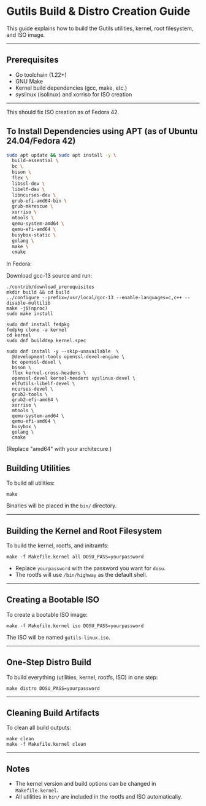 # Gutils Build & Distro Creation Guide

This guide explains how to build the Gutils utilities, kernel, root filesystem, and ISO image.

---

## Prerequisites
- Go toolchain (1.22+)
- GNU Make
- Kernel build dependencies (gcc, make, etc.)
- syslinux (isolinux) and xorriso for ISO creation

---

This should fix ISO creation as of Fedora 42.

## To Install Dependencies using APT (as of Ubuntu 24.04/Fedora 42)

```bash
sudo apt update && sudo apt install -y \
  build-essential \
  bc \
  bison \
  flex \
  libssl-dev \
  libelf-dev \
  libncurses-dev \
  grub-efi-amd64-bin \
  grub-mkrescue \
  xorriso \
  mtools \
  qemu-system-amd64 \
  qemu-efi-amd64 \
  busybox-static \
  golang \
  make \
  cmake
```

In Fedora:

Download gcc-13 source and run:

```
./contrib/download_prerequisites
mkdir build && cd build
../configure --prefix=/usr/local/gcc-13 --enable-languages=c,c++ --disable-multilib
make -j$(nproc)
sudo make install
```

```
sudo dnf install fedpkg
fedpkg clone -a kernel
cd kernel
sudo dnf builddep kernel.spec
```

```
sudo dnf install -y --skip-unavailable  \
  @development-tools openssl-devel-engine \
  bc openssl-devel \
  bison \
  flex kernel-cross-headers \
  openssl-devel kernel-headers syslinux-devel \
  elfutils-libelf-devel \
  ncurses-devel \
  grub2-tools \
  grub2-efi-amd64 \
  xorriso \
  mtools \
  qemu-system-amd64 \
  qemu-efi-amd64 \
  busybox \
  golang \
  cmake
```
(Replace "amd64" with your architecure.)

## Building Utilities
To build all utilities:
```
make
```
Binaries will be placed in the `bin/` directory.

---

## Building the Kernel and Root Filesystem
To build the kernel, rootfs, and initramfs:
```
make -f Makefile.kernel all DOSU_PASS=yourpassword
```
- Replace `yourpassword` with the password you want for `dosu`.
- The rootfs will use `/bin/highway` as the default shell.

---

## Creating a Bootable ISO
To create a bootable ISO image:
```
make -f Makefile.kernel iso DOSU_PASS=yourpassword
```
The ISO will be named `gutils-linux.iso`.

---

## One-Step Distro Build
To build everything (utilities, kernel, rootfs, ISO) in one step:
```
make distro DOSU_PASS=yourpassword
```

---

## Cleaning Build Artifacts
To clean all build outputs:
```
make clean
make -f Makefile.kernel clean
```

---

## Notes
- The kernel version and build options can be changed in `Makefile.kernel`.
- All utilities in `bin/` are included in the rootfs and ISO automatically. 
